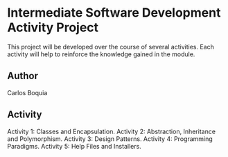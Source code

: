 # Intermediate Software Development Activity Project
This project will be developed over the course of several activities.  Each 
activity will help to reinforce the knowledge gained in the module.

## Author
Carlos Boquia

## Activity
Activity 1: Classes and Encapsulation.
Activity 2: Abstraction, Inheritance and Polymorphism.
Activity 3: Design Patterns.
Activity 4: Programming Paradigms.
Activity 5: Help Files and Installers.
